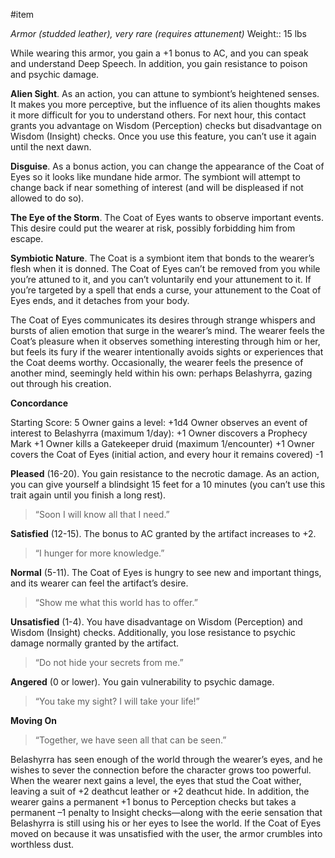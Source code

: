 #item

*Armor (studded leather), very rare (requires attunement)*
Weight:: 15 lbs

While wearing this armor, you gain a +1 bonus to AC, and you can speak and understand Deep Speech. In addition, you gain resistance to poison and psychic damage.

**Alien Sight**. As an action, you can attune to symbiont’s heightened senses. It makes you more perceptive, but the influence of its alien thoughts makes it more difficult for you to understand others. For next hour, this contact grants you advantage on Wisdom (Perception) checks but disadvantage on Wisdom (Insight) checks. Once you use this feature, you can’t use it again until the next dawn.

**Disguise**. As a bonus action, you can change the appearance of the Coat of Eyes so it looks like mundane hide armor. The symbiont will attempt to change back if near something of interest (and will be displeased if not allowed to do so).

**The Eye of the Storm**. The Coat of Eyes wants to observe important events. This desire could put the wearer at risk, possibly forbidding him from escape.

**Symbiotic Nature**. The Coat is a symbiont item that bonds to the wearer’s flesh when it is donned. The Coat of Eyes can’t be removed from you while you’re attuned to it, and you can’t voluntarily end your attunement to it. If you’re targeted by a spell that ends a curse, your attunement to the Coat of Eyes ends, and it detaches from your body.

The Coat of Eyes communicates its desires through strange whispers and bursts of alien emotion that surge in the wearer’s mind. The wearer feels the Coat’s pleasure when it observes something interesting through him or her, but feels its fury if the wearer intentionally avoids sights or experiences that the Coat deems worthy. Occasionally, the wearer feels the presence of another mind, seemingly held within his own: perhaps Belashyrra, gazing out through his creation.

**Concordance**

Starting Score: 5
Owner gains a level: +1d4
Owner observes an event of interest to Belashyrra (maximum 1/day): +1
Owner discovers a Prophecy Mark +1
Owner kills a Gatekeeper druid (maximum 1/encounter) +1
Owner covers the Coat of Eyes (initial action, and every hour it remains covered) -1

**Pleased** (16-20). You gain resistance to the necrotic damage. As an action, you can give yourself a blindsight 15 feet for a 10 minutes (you can’t use this trait again until you finish a long rest).

> “Soon I will know all that I need.”

**Satisfied** (12-15). The bonus to AC granted by the artifact increases to +2.

> “I hunger for more knowledge.”

**Normal** (5-11). The Coat of Eyes is hungry to see new and important things, and its wearer can feel the artifact’s desire.

> “Show me what this world has to offer.”

**Unsatisfied** (1-4). You have disadvantage on Wisdom (Perception) and Wisdom (Insight) checks. Additionally, you lose resistance to psychic damage normally granted by the artifact.

> “Do not hide your secrets from me.”

**Angered** (0 or lower). You gain vulnerability to psychic damage.

> “You take my sight? I will take your life!”

**Moving On**

> “Together, we have seen all that can be seen.”

Belashyrra has seen enough of the world through the wearer’s eyes, and he wishes to sever the connection before the character grows too powerful.
When the wearer next gains a level, the eyes that stud the Coat wither, leaving a suit of +2 deathcut leather or +2 deathcut hide. In addition, the wearer gains a permanent +1 bonus to Perception checks but takes a permanent –1 penalty to Insight checks—along with the eerie sensation that Belashyrra is still using his or her eyes to lsee the world.
If the Coat of Eyes moved on because it was unsatisfied with the user, the armor crumbles into worthless dust.